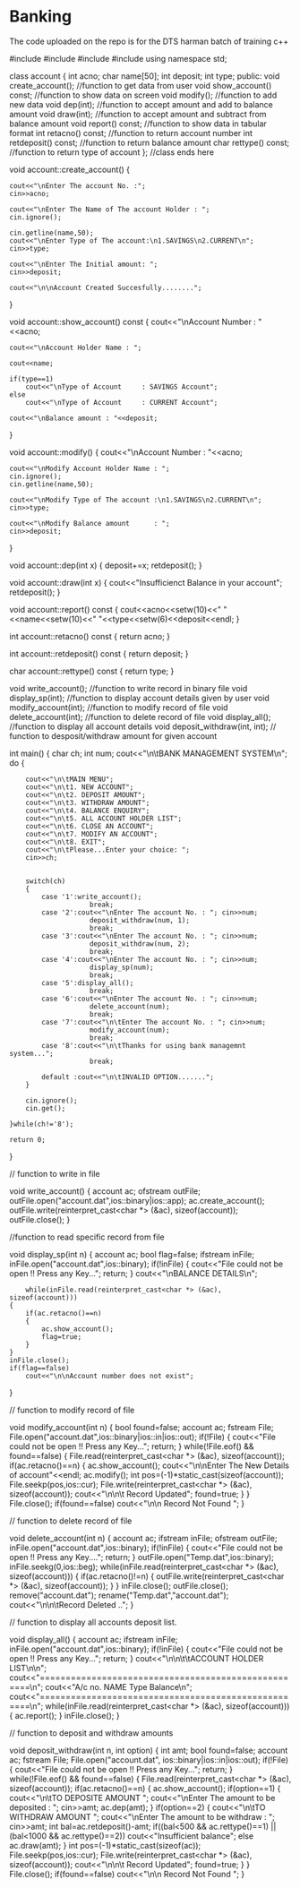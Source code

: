 # Banking
The code uploaded on the repo is for the DTS harman batch of  training c++



#include<iostream>
#include<fstream>
#include<cctype>
#include<iomanip>
using namespace std;


class account
{
		int acno;
		char name[50];
		int deposit;
		int type;
	public:
		void create_account();	//function to get data from user
		void show_account() const;	//function to show data on screen
		void modify();		//function to add new data
		void dep(int);		//function to accept amount and add to balance amount
		void draw(int);	//function to accept amount and subtract from balance amount
		void report() const;	//function to show data in tabular format
		int retacno() const;	//function to return account number
		int retdeposit() const;	//function to return balance amount
		char rettype() const;	//function to return type of account
};         //class ends here

void account::create_account()
{

	cout<<"\nEnter The account No. :";
	cin>>acno;

	cout<<"\nEnter The Name of The account Holder : ";
	cin.ignore();
	
	cin.getline(name,50);
	cout<<"\nEnter Type of The account:\n1.SAVINGS\n2.CURRENT\n";
	cin>>type; 
	
	cout<<"\nEnter The Initial amount: ";
	cin>>deposit;
	
	cout<<"\n\nAccount Created Succesfully........";
}

void account::show_account() const
{
	cout<<"\nAccount Number      : "<<acno;
	
	cout<<"\nAccount Holder Name : ";
	
	cout<<name;

	if(type==1)
		cout<<"\nType of Account     : SAVINGS Account";
	else
		cout<<"\nType of Account     : CURRENT Account";
	
	cout<<"\nBalance amount : "<<deposit;
}


void account::modify()
{
	cout<<"\nAccount Number             : "<<acno;
	
	cout<<"\nModify Account Holder Name : ";
	cin.ignore();
	cin.getline(name,50);

	cout<<"\nModify Type of The account :\n1.SAVINGS\n2.CURRENT\n";
	cin>>type; 
	
	cout<<"\nModify Balance amount      : ";
	cin>>deposit;
}

	
void account::dep(int x)
{
	deposit+=x;
	retdeposit();
}
	
void account::draw(int x)
{
	cout<<"Insufficienct Balance in your account";
	retdeposit();
}
	
void account::report() const
{
	cout<<acno<<setw(10)<<" "<<name<<setw(10)<<" "<<type<<setw(6)<<deposit<<endl;
}

	
int account::retacno() const
{
	return acno;
}

int account::retdeposit() const
{
	return deposit;
}

char account::rettype() const
{
	return type;
}


void write_account();	//function to write record in binary file
void display_sp(int);	//function to display account details given by user
void modify_account(int);	//function to modify record of file
void delete_account(int);	//function to delete record of file
void display_all();			//function to display all account details
void deposit_withdraw(int, int); // function to desposit/withdraw amount for given account

int main()
{
	char ch;
	int num;
	cout<<"\n\tBANK MANAGEMENT SYSTEM\n";
	do
	{
		
		cout<<"\n\tMAIN MENU";
		cout<<"\n\t1. NEW ACCOUNT";
		cout<<"\n\t2. DEPOSIT AMOUNT";
		cout<<"\n\t3. WITHDRAW AMOUNT";
		cout<<"\n\t4. BALANCE ENQUIRY";
		cout<<"\n\t5. ALL ACCOUNT HOLDER LIST";
		cout<<"\n\t6. CLOSE AN ACCOUNT";
		cout<<"\n\t7. MODIFY AN ACCOUNT";
		cout<<"\n\t8. EXIT";
		cout<<"\n\tPlease...Enter your choice: ";
		cin>>ch;
		
		
		switch(ch)
		{
			case '1':write_account();
						break;
			case '2':cout<<"\nEnter The account No. : "; cin>>num;
						deposit_withdraw(num, 1);
						break;
			case '3':cout<<"\nEnter The account No. : "; cin>>num;
						deposit_withdraw(num, 2);
						break;
			case '4':cout<<"\nEnter The account No. : "; cin>>num;
						display_sp(num);
						break;
			case '5':display_all();
						break;
			case '6':cout<<"\nEnter The account No. : "; cin>>num;
						delete_account(num);
						break;
			case '7':cout<<"\n\tEnter The account No. : "; cin>>num;
						modify_account(num);
						break;
			case '8':cout<<"\n\tThanks for using bank managemnt system...";
						break;
			
			default :cout<<"\n\tINVALID OPTION.......";
		}
		
		cin.ignore();
		cin.get();

	}while(ch!='8');
	
	return 0;
}


//    	function to write in file


void write_account()
{
	account ac;
	ofstream outFile;
	outFile.open("account.dat",ios::binary|ios::app);
	ac.create_account();
	outFile.write(reinterpret_cast<char *> (&ac), sizeof(account));
	outFile.close();
}

//function to read specific record from file

void display_sp(int n)
{
	account ac;
	bool flag=false;
	ifstream inFile;
	inFile.open("account.dat",ios::binary);
	if(!inFile)
	{
		cout<<"File could not be open !! Press any Key...";
		return;
	}
	cout<<"\nBALANCE DETAILS\n";

    	while(inFile.read(reinterpret_cast<char *> (&ac), sizeof(account)))
	{
		if(ac.retacno()==n)
		{
			ac.show_account();
			flag=true;
		}
	}
	inFile.close();
	if(flag==false)
		cout<<"\n\nAccount number does not exist";
}

//    	function to modify record of file

void modify_account(int n)
{
	bool found=false;
	account ac;
	fstream File;
	File.open("account.dat",ios::binary|ios::in|ios::out);
	if(!File)
	{
		cout<<"File could not be open !! Press any Key...";
		return;
	}
	while(!File.eof() && found==false)
	{
		File.read(reinterpret_cast<char *> (&ac), sizeof(account));
		if(ac.retacno()==n)
		{
			ac.show_account();
			cout<<"\n\nEnter The New Details of account"<<endl;
			ac.modify();
			int pos=(-1)*static_cast<int>(sizeof(account));
			File.seekp(pos,ios::cur);
			File.write(reinterpret_cast<char *> (&ac), sizeof(account));
			cout<<"\n\n\t Record Updated";
			found=true;
		  }
	}
	File.close();
	if(found==false)
		cout<<"\n\n Record Not Found ";
}

//    	function to delete record of file


void delete_account(int n)
{
	account ac;
	ifstream inFile;
	ofstream outFile;
	inFile.open("account.dat",ios::binary);
	if(!inFile)
	{
		cout<<"File could not be open !! Press any Key....";
		return;
	}
	outFile.open("Temp.dat",ios::binary);
	inFile.seekg(0,ios::beg);
	while(inFile.read(reinterpret_cast<char *> (&ac), sizeof(account)))
	{
		if(ac.retacno()!=n)
		{
			outFile.write(reinterpret_cast<char *> (&ac), sizeof(account));
		}
	}
	inFile.close();
	outFile.close();
	remove("account.dat");
	rename("Temp.dat","account.dat");
	cout<<"\n\n\tRecord Deleted ..";
}

//    	function to display all accounts deposit list.

void display_all()
{
	account ac;
	ifstream inFile;
	inFile.open("account.dat",ios::binary);
	if(!inFile)
	{
		cout<<"File could not be open !! Press any Key...";
		return;
	}
	cout<<"\n\n\t\tACCOUNT HOLDER LIST\n\n";
	cout<<"====================================================\n";
	cout<<"A/c no.      NAME           Type  Balance\n";
	cout<<"====================================================\n";
	while(inFile.read(reinterpret_cast<char *> (&ac), sizeof(account)))
	{
		ac.report();
	}
	inFile.close();
}

//    	function to deposit and withdraw amounts

void deposit_withdraw(int n, int option)
{
	int amt;
	bool found=false;
	account ac;
	fstream File;
	File.open("account.dat", ios::binary|ios::in|ios::out);
	if(!File)
	{
		cout<<"File could not be open !! Press any Key...";
		return;
	}
	while(!File.eof() && found==false)
	{
		File.read(reinterpret_cast<char *> (&ac), sizeof(account));
		if(ac.retacno()==n)
		{
			ac.show_account();
			if(option==1)
			{
				cout<<"\n\tTO DEPOSITE AMOUNT ";
				cout<<"\nEnter The amount to be deposited : ";
				cin>>amt;
				ac.dep(amt);
			}
			if(option==2)
			{
				cout<<"\n\tTO WITHDRAW AMOUNT ";
				cout<<"\nEnter The amount to be withdraw : ";
				cin>>amt;
				int bal=ac.retdeposit()-amt;
				if((bal<500 && ac.rettype()==1) || (bal<1000 && ac.rettype()==2))
					cout<<"Insufficient balance";
				else
					ac.draw(amt);
			}
			int pos=(-1)*static_cast<int>(sizeof(ac));
			File.seekp(pos,ios::cur);
			File.write(reinterpret_cast<char *> (&ac), sizeof(account));
			cout<<"\n\n\t Record Updated";
			found=true;
	       }
         }
	File.close();
	if(found==false)
		cout<<"\n\n Record Not Found ";
}
